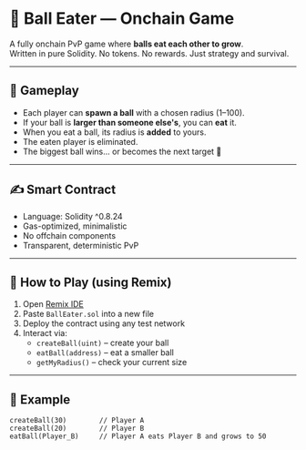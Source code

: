 # 🎱 Ball Eater — Onchain Game  
    
A fully onchain PvP game where **balls eat each other to grow**.     
Written in pure Solidity. No tokens. No rewards. Just strategy and survival.    
    
---  
    
## 🧠 Gameplay    
    
- Each player can **spawn a ball** with a chosen radius (1–100).    
- If your ball is **larger than someone else's**, you can **eat** it.  
- When you eat a ball, its radius is **added** to yours.
- The eaten player is eliminated.    
- The biggest ball wins... or becomes the next target 🧨    
  
---  
    
## ✍️ Smart Contract  
  
- Language: Solidity ^0.8.24  
- Gas-optimized, minimalistic  
- No offchain components  
- Transparent, deterministic PvP

---

## 🚀 How to Play (using Remix)

1. Open [Remix IDE](https://remix.ethereum.org/)
2. Paste `BallEater.sol` into a new file
3. Deploy the contract using any test network
4. Interact via:
   - `createBall(uint)` – create your ball  
   - `eatBall(address)` – eat a smaller ball  
   - `getMyRadius()` – check your current size  

---

## 🧪 Example

```solidity
createBall(30)        // Player A
createBall(20)        // Player B
eatBall(Player_B)     // Player A eats Player B and grows to 50
